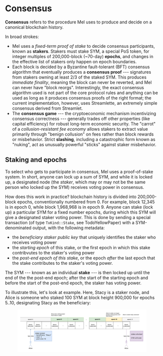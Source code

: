 # Consensus

**Consensus** refers to the procedure Mel uses to produce and decide on a canonical blockchain history.

In broad strokes:

- Mel uses a _fixed-term proof of stake_ to decide consensus participants, known as **stakers**. Stakers must stake SYM, a special PoS token, for integer multiples of 200,000-block (~70-day) **epochs**, and changes in the effective list of stakers only happen on epoch boundaries.
- Each block is decided by a Byzantine fault-tolerant (BFT) consensus algorithm that eventually produces a **consensus proof** --- signatures from stakers owning at least 2/3 of the staked SYM. This produces _immediate finality_, meaning the block can never be reverted, and Mel can never have "block reorgs". Interestingly, the exact consensus algorithm used is not part of the core protocol rules and anything can be used as long as it produces consensus proofs of the right format; the current implementation, however, uses Streamlette, an extremely simple consensus derived from Streamlet.
- The **consensus game** --- the cryptoeconomic mechanism incentivizing consensus correctness --- generally trades off other properties (like capital efficiency) for robust long-term economic security. The "carrot" of a _collusion-resistant fee economy_ allows stakers to extract value primarily through "benign collusion" on fees rather than block rewards or misbehavior. Strict **slashing**, including a catastrophic form known as "nuking", act as unusually powerful "sticks" against staker misbehavior.

## Staking and epochs

To select who gets to participate in consensus, Mel uses a proof-of-stake system. In short, anyone can lock up a sum of SYM, and while it is locked up, a designated node (the _staker_, which may or may not be the same person who locked up the SYM) receives voting power in consensus.

How does this work in practice? blockchain history is divided into 200,000-block epochs, conventionally numbered from 0. For example, block 12,345 is in epoch 0, while block 1,968,968 is in epoch 9. Anyone can stake (lock up) a particular SYM for a fixed number epochs, during which this SYM will give a designated staker voting power. This is done by sending a special transaction (of type `TxKind::Stake`, see TodoYellowPaper) with a SYM-denominated output, with the following metadata:

- the _beneficiary staker public key_ that uniquely identifies the staker who receives voting power
- the _starting epoch_ of this stake, or the first epoch in which this stake contribvutes to the staker's voting power
- the _post-end epoch of this stake_, or the epoch _after_ the last epoch that the stake contributes to the staker's voting power.

The SYM --- known as an individual **stake** --- is then locked up until the end of the the post-end epoch; after the start of the starting epoch and before the start of the post-end epoch, the staker has voting power.

To illustrate this, let's look at example. Here, Stacy is a staker node, and Alice is someone who staked 100 SYM at block height 900,000 for epochs 5..10, designating Stacy as the beneficiary:

<figure><img src="../.gitbook/assets/stake-diagram.png" alt=""></figure>
